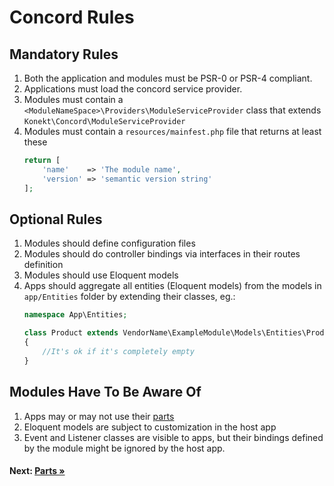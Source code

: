 # Concord Rules

## Mandatory Rules

1. Both the application and modules must be PSR-0 or PSR-4 compliant.
2. Applications must load the concord service provider.
3. Modules must contain a `<ModuleNameSpace>\Providers\ModuleServiceProvider` class that extends `Konekt\Concord\ModuleServiceProvider`
4. Modules must contain a `resources/mainfest.php` file that returns at least these
    ```php
    return [
        'name'    => 'The module name',
        'version' => 'semantic version string'
    ];
    ```

## Optional Rules

1. Modules should define configuration files
2. Modules should do controller bindings via interfaces in their routes definition
3. Modules should use Eloquent models
4. Apps should aggregate all entities (Eloquent models) from the models in `app/Entities` folder by extending their classes, eg.:
    ```php
    namespace App\Entities;

    class Product extends VendorName\ExampleModule\Models\Entities\Product
    {
        //It's ok if it's completely empty
    }
    ```

## Modules Have To Be Aware Of

1. Apps may or may not use their [parts](parts.md)
2. Eloquent models are subject to customization in the host app
3. Event and Listener classes are visible to apps, but their bindings defined by the module might be ignored by the host app.

#### Next: [Parts &raquo;](parts.md)
